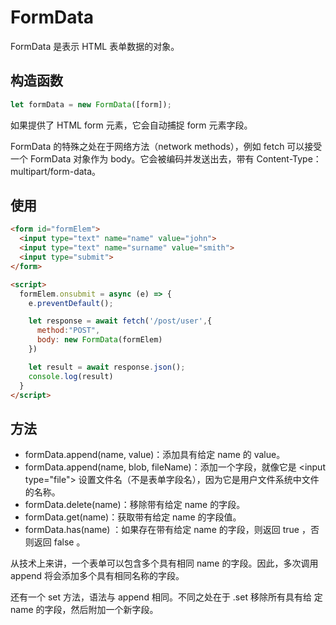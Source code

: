 # FormData

FormData 是表示 HTML 表单数据的对象。



## 构造函数

```js
let formData = new FormData([form]);
```

如果提供了 HTML form 元素，它会自动捕捉 form 元素字段。

FormData 的特殊之处在于网络方法（network methods），例如 fetch 可以接受一个 FormData 对象作为 body。它会被编码并发送出去，带有 Content-Type：multipart/form-data。



## 使用

```html
<form id="formElem">
  <input type="text" name="name" value="john">
  <input type="text" name="surname" value="smith">
  <input type="submit">
</form>

<script>
  formElem.onsubmit = async (e) => {
    e.preventDefault();

    let response = await fetch('/post/user',{
      method:"POST",
      body: new FormData(formElem)
    })

    let result = await response.json();
    console.log(result)
  }
</script>
```



## 方法

- formData.append(name, value)：添加具有给定 name 的 value。
- formData.append(name, blob, fileName)：添加一个字段，就像它是 \<input type="file"> 设置文件名（不是表单字段名），因为它是用户文件系统中文件的名称。
- formData.delete(name)：移除带有给定 name 的字段。
- formData.get(name)：获取带有给定 name 的字段值。
- formData.has(name) ：如果存在带有给定 name 的字段，则返回 true ，否则返回 false 。

从技术上来讲，一个表单可以包含多个具有相同 name 的字段。因此，多次调用 append 将会添加多个具有相同名称的字段。 

还有一个 set 方法，语法与 append 相同。不同之处在于 .set 移除所有具有给 定 name 的字段，然后附加一个新字段。